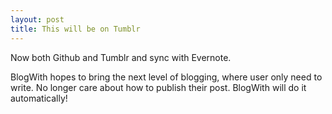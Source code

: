 ```yaml
---
layout: post
title: This will be on Tumblr
---
```

Now both Github and Tumblr and sync with Evernote.

  
BlogWith hopes to bring the next level of blogging, where user only need to write. No longer care about how to publish their post. BlogWith will do it automatically!
